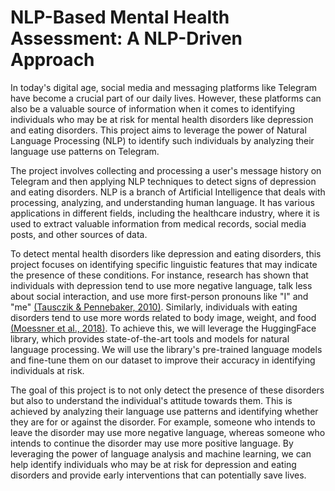 # NLP-Based Mental Health Assessment: A NLP-Driven Approach


In today's digital age, social media and messaging platforms like Telegram have become a crucial part of our daily lives. However, these platforms can also be a valuable source of information when it comes to identifying individuals who may be at risk for mental health disorders like depression and eating disorders. This project aims to leverage the power of Natural Language Processing (NLP) to identify such individuals by analyzing their language use patterns on Telegram.

The project involves collecting and processing a user's message history on Telegram and then applying NLP techniques to detect signs of depression and eating disorders. NLP is a branch of Artificial Intelligence that deals with processing, analyzing, and understanding human language. It has various applications in different fields, including the healthcare industry, where it is used to extract valuable information from medical records, social media posts, and other sources of data. 

To detect mental health disorders like depression and eating disorders, this project focuses on identifying specific linguistic features that may indicate the presence of these conditions. For instance, research has shown that individuals with depression tend to use more negative language, talk less about social interaction, and use more first-person pronouns like "I" and "me"  [(Tausczik & Pennebaker, 2010)](https://www.researchgate.net/publication/228620644_The_Psychological_Meaning_of_Words_LIWC_and_Computerized_Text_Analysis_Methods). Similarly, individuals with eating disorders tend to use more words related to body image, weight, and food [(Moessner et al., 2018)](https://pubmed.ncbi.nlm.nih.gov/29746710/). To achieve this, we will leverage the HuggingFace library, which provides state-of-the-art tools and models for natural language processing. We will use the library's pre-trained language models and fine-tune them on our dataset to improve their accuracy in identifying individuals at risk. 

The goal of this project is to not only detect the presence of these disorders but also to understand the individual's attitude towards them. This is achieved by analyzing their language use patterns and identifying whether they are for or against the disorder. For example, someone who intends to leave the disorder may use more negative language, whereas someone who intends to continue the disorder may use more positive language. By leveraging the power of language analysis and machine learning, we can help identify individuals who may be at risk for depression and eating disorders and provide early interventions that can potentially save lives.
